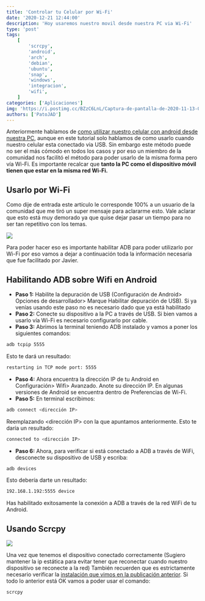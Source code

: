 ```yaml
---
title: 'Controlar tu Celular por Wi-Fi'
date: '2020-12-21 12:44:00'
description: 'Hoy usaremos nuestro movil desde nuestra PC via Wi-Fi'
type: 'post'
tags:
    [
        'scrcpy',
        'android',
        'arch',
        'debian',
        'ubuntu',
        'snap',
        'windows',
        'integracion',
        'wifi',
    ]
categories: ['Aplicaciones']
img: 'https://i.postimg.cc/BZzC6LnL/Captura-de-pantalla-de-2020-11-13-08-49-00.png'
authors: ['PatoJAD']
---
```


Anteriormente hablamos de [como utilizar nuestro celular con android desde nuestra PC](/posts/2020/11/scrcpy/), aunque en este tutorial solo hablamos de como usarlo cuando nuestro celular esta conectado via USB. Sin embargo este método puede no ser el más cómodo en todos los casos y por eso un miembro de la comunidad nos facilitó el método para poder usarlo de la misma forma pero vía Wi-Fi. Es importante recalcar que **tanto la PC como el dispositivo móvil tienen que estar en la misma red Wi-Fi.**

## Usarlo por Wi-Fi

Como dije de entrada este artículo le corresponde 100% a un usuario de la comunidad que me tiró un super mensaje para aclararme esto. Vale aclarar que esto está muy demorado ya que quise dejar pasar un tiempo para no ser tan repetitivo con los temas.

![](https://i.postimg.cc/BZzC6LnL/Captura-de-pantalla-de-2020-11-13-08-49-00.png)

Para poder hacer eso es importante habilitar ADB para poder utilizarlo por Wi-Fi por eso vamos a dejar a continuación toda la información necesaria que fue facilitado por Javier.

## Habilitando ADB sobre Wifi en Android

-   **Paso 1:** Habilite la depuración de USB (Configuración de Android> Opciones de desarrollador> Marque Habilitar depuración de USB). Si ya venías usando este paso no es necesario dado que ya está habilitado
-   **Paso 2:** Conecte su dispositivo a la PC a través de USB. Si bien vamos a usarlo vía Wi-Fi es necesario configurarlo por cable.
-   **Paso 3:** Abrimos la terminal teniendo ADB instalado y vamos a poner los siguientes comandos:

```bash
adb tcpip 5555
```

Esto te dará un resultado:

```bash
restarting in TCP mode port: 5555
```

-   **Paso 4:** Ahora encuentra la dirección IP de tu Android en Configuración> Wifi> Avanzado. Anote su dirección IP. En algunas versiones de Android se encuentra dentro de Preferencias de Wi-Fi.
-   **Paso 5:** En terminal escribimos:

```bash
adb connect <dirección IP>
```

Reemplazando <dirección IP> con la que apuntamos anteriormente. Esto te daría un resultado:

```bash
connected to <dirección IP>
```

-   **Paso 6:** Ahora, para verificar si está conectado a ADB a través de WiFi, desconecte su dispositivo de USB y escriba:

```bash
adb devices
```

Esto debería darte un resultado:

```bash
192.168.1.192:5555 device
```

Has habilitado exitosamente la conexión a ADB a través de la red WiFi de tu Android.

## Usando Scrcpy

![](https://i.postimg.cc/7YTnTH5B/Captura-de-pantalla-de-2020-11-13-09-15-56.png)

Una vez que tenemos el dispositivo conectado correctamente (Sugiero mantener la ip estática para evitar tener que reconectar cuando nuestro dispositivo se reconecte a la red) También recuerden que es estrictamente necesario verificar la [instalación que vimos en la publicación anterior](/aplicaciones/2020/11/scrcpy/). Si todo lo anterior está OK vamos a poder usar el comando:

```bash
scrcpy
```
